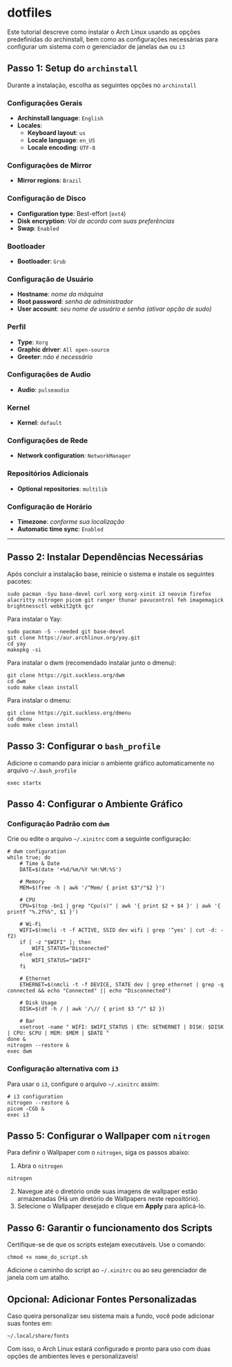 # dotfiles

Este tutorial descreve como instalar o Arch Linux usando as opções predefinidas do archinstall, bem como as configurações necessárias para configurar um sistema com o gerenciador de janelas `dwm` ou `i3`

## Passo 1: Setup do `archinstall`

Durante a instalação, escolha as seguintes opções no `archinstall`

### Configurações Gerais
- **Archinstall language**: `English`
- **Locales**:
  - **Keyboard layout**: `us`
  - **Locale language**: `en_US`
  - **Locale encoding**: `UTF-8`

### Configurações de Mirror
  - **Mirror regions**: `Brazil`

### Configuração de Disco
- **Configuration type**: Best-effort (`ext4`)
- **Disk encryption**: *Vai de acordo com suas preferências*
- **Swap**: `Enabled`

### Bootloader
- **Bootloader**: `Grub`

### Configuração de Usuário
- **Hostname**: *nome da máquina*
- **Root password**: *senha de administrador*
- **User account**: *seu nome de usuário e senha (ativar opção de sudo)*

### Perfil
  - **Type**: `Xorg`
  - **Graphic driver**: `All open-source`
  - **Greeter**: *não é necessário*

### Configurações de Audio
- **Audio**: `pulseaudio` 

### Kernel
- **Kernel**: `default` 

### Configurações de Rede
- **Network configuration**: `NetworkManager`

### Repositórios Adicionais
- **Optional repositories**: `multilib`

### Configuração de Horário
- **Timezone**: *conforme sua localização*
- **Automatic time sync**: `Enabled`

---

## Passo 2: Instalar Dependências Necessárias
Após concluir a instalação base, reinicie o sistema e instale os seguintes pacotes:
```
sudo pacman -Syu base-devel curl xorg xorg-xinit i3 neovim firefox alacritty nitrogen picom git ranger thunar pavucontrol feh imagemagick brightnessctl webkit2gtk gcr
```

Para instalar o Yay:
```
sudo pacman -S --needed git base-devel
git clone https://aur.archlinux.org/yay.git
cd yay
makepkg -si
```

Para instalar o dwm (recomendado instalar junto o dmenu):
```
git clone https://git.suckless.org/dwm
cd dwm
sudo make clean install
```

Para instalar o dmenu:
```
git clone https://git.suckless.org/dmenu
cd dmenu
sudo make clean install
```

## Passo 3: Configurar o `bash_profile`

Adicione o comando para iniciar o ambiente gráfico automaticamente no arquivo `~/.bash_profile`
```
exec startx
```

## Passo 4: Configurar o Ambiente Gráfico

### Configuração Padrão com `dwm`
Crie ou edite o arquivo `~/.xinitrc` com a seguinte configuração:
```
# dwm configuration
while true; do
    # Time & Date
    DATE=$(date '+%d/%m/%Y %H:%M:%S')

    # Memory
    MEM=$(free -h | awk '/^Mem/ { print $3"/"$2 }')

    # CPU
    CPU=$(top -bn1 | grep "Cpu(s)" | awk '{ print $2 + $4 }' | awk '{ printf "%.2f%%", $1 }')

    # Wi-Fi
    WIFI=$(nmcli -t -f ACTIVE, SSID dev wifi | grep '^yes' | cut -d: -f2)
    if [ -z "$WIFI" ]; then
        WIFI_STATUS="Disconected"
    else
        WIFI_STATUS="$WIFI"
    fi

    # Ethernet
    ETHERNET=$(nmcli -t -f DEVICE, STATE dev | grep ethernet | grep -q connected && echo "Connected" || echo "Disconnected")

    # Disk Usage
    DISK=$(df -h / | awk '/\// { print $3 "/" $2 })

    # Bar
    xsetroot -name " WIFI: $WIFI_STATUS | ETH: $ETHERNET | DISK: $DISK | CPU: $CPU | MEM: $MEM | $DATE "
done &
nitrogen --restore &
exec dwm
```

### Configuração alternativa com `i3`
Para usar o `i3`, configure o arquivo `~/.xinitrc` assim:
```
# i3 configuration
nitrogen --restore &  
picom -CGb &  
exec i3  
```

## Passo 5: Configurar o Wallpaper com `nitrogen`
Para definir o Wallpaper com o `nitrogen`, siga os passos abaixo:

1. Abra o `nitrogen`
```
nitrogen
```
2. Navegue até o diretório onde suas imagens de wallpaper estão armazenadas (Há um diretório de Wallpapers neste repositório).
3. Selecione o Wallpaper desejado e clique em **Apply** para aplicá-lo.
 
## Passo 6: Garantir o funcionamento dos Scripts
Certifique-se de que os scripts estejam executáveis. Use o comando:
```
chmod +x nome_do_script.sh
```
Adicione o caminho do script ao `~/.xinitrc` ou ao seu gerenciador de janela com um atalho.

## Opcional: Adicionar Fontes Personalizadas
Caso queira personalizar seu sistema mais a fundo, você pode adicionar suas fontes em:
```
~/.local/share/fonts
```

Com isso, o Arch Linux estará configurado e pronto para uso com duas opções de ambientes leves e personalizaveis!